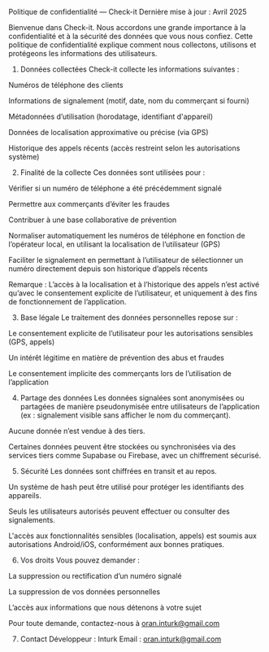Politique de confidentialité — Check-it
Dernière mise à jour : Avril 2025

Bienvenue dans Check-it. Nous accordons une grande importance à la confidentialité et à la sécurité des données que vous nous confiez. Cette politique de confidentialité explique comment nous collectons, utilisons et protégeons les informations des utilisateurs.

1. Données collectées
Check-it collecte les informations suivantes :

Numéros de téléphone des clients

Informations de signalement (motif, date, nom du commerçant si fourni)

Métadonnées d’utilisation (horodatage, identifiant d'appareil)

Données de localisation approximative ou précise (via GPS)

Historique des appels récents (accès restreint selon les autorisations système)

2. Finalité de la collecte
Ces données sont utilisées pour :

Vérifier si un numéro de téléphone a été précédemment signalé

Permettre aux commerçants d’éviter les fraudes

Contribuer à une base collaborative de prévention

Normaliser automatiquement les numéros de téléphone en fonction de l’opérateur local, en utilisant la localisation de l’utilisateur (GPS)

Faciliter le signalement en permettant à l’utilisateur de sélectionner un numéro directement depuis son historique d’appels récents

Remarque : L’accès à la localisation et à l’historique des appels n’est activé qu’avec le consentement explicite de l’utilisateur, et uniquement à des fins de fonctionnement de l’application.

3. Base légale
Le traitement des données personnelles repose sur :

Le consentement explicite de l’utilisateur pour les autorisations sensibles (GPS, appels)

Un intérêt légitime en matière de prévention des abus et fraudes

Le consentement implicite des commerçants lors de l’utilisation de l’application

4. Partage des données
Les données signalées sont anonymisées ou partagées de manière pseudonymisée entre utilisateurs de l’application (ex : signalement visible sans afficher le nom du commerçant).

Aucune donnée n’est vendue à des tiers.

Certaines données peuvent être stockées ou synchronisées via des services tiers comme Supabase ou Firebase, avec un chiffrement sécurisé.

5. Sécurité
Les données sont chiffrées en transit et au repos.

Un système de hash peut être utilisé pour protéger les identifiants des appareils.

Seuls les utilisateurs autorisés peuvent effectuer ou consulter des signalements.

L'accès aux fonctionnalités sensibles (localisation, appels) est soumis aux autorisations Android/iOS, conformément aux bonnes pratiques.

6. Vos droits
Vous pouvez demander :

La suppression ou rectification d’un numéro signalé

La suppression de vos données personnelles

L’accès aux informations que nous détenons à votre sujet

Pour toute demande, contactez-nous à oran.inturk@gmail.com

7. Contact
Développeur : Inturk
Email : oran.inturk@gmail.com
